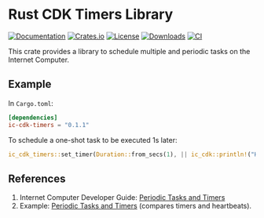 Rust CDK Timers Library
=======================

[![Documentation](https://docs.rs/ic-cdk-timers/badge.svg)](https://docs.rs/ic-cdk-timers/)
[![Crates.io](https://img.shields.io/crates/v/ic-cdk-timers.svg)](https://crates.io/crates/ic-cdk-timers)
[![License](https://img.shields.io/crates/l/ic-cdk-timers.svg)](https://github.com/dfinity/cdk-rs/blob/main/src/ic-cdk-timers/LICENSE)
[![Downloads](https://img.shields.io/crates/d/ic-cdk-timers.svg)](https://crates.io/crates/ic-cdk-timers)
[![CI](https://github.com/dfinity/cdk-rs/actions/workflows/ci.yml/badge.svg)](https://github.com/dfinity/cdk-rs/actions/workflows/ci.yml)

This crate provides a library to schedule multiple and periodic tasks on the Internet Computer.

Example
-------

In `Cargo.toml`:

```toml
[dependencies]
ic-cdk-timers = "0.1.1"
```

To schedule a one-shot task to be executed 1s later:

```rust
ic_cdk_timers::set_timer(Duration::from_secs(1), || ic_cdk::println!("Hello from the future!"));
```

References
----------

1. Internet Computer Developer Guide: [Periodic Tasks and Timers](https://internetcomputer.org/docs/current/developer-docs/backend/periodic-tasks)
2. Example: [Periodic Tasks and Timers](https://github.com/dfinity/examples/tree/master/rust/periodic_tasks) (compares timers and heartbeats).
